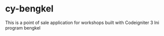# cy-bengkel
This is a point of sale application for workshops built with Codeigniter 3
Ini program bengkel
